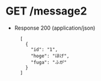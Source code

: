 # GET /message2
+ Response 200 (application/json)

        [
          {
            "id": "1",
            "hoge": "ほげ",
            "fuga": "ふが"
          }
        ]
